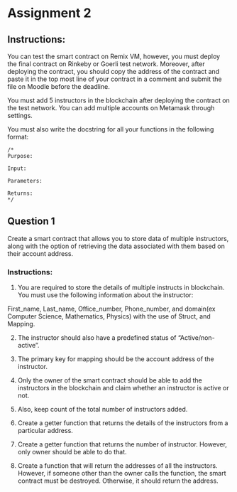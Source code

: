 # Assignment 2

## Instructions:
You can test the smart contract on Remix VM, however, you must deploy the final contract on Rinkeby or Goerli test network. Moreover, after deploying the contract, you should copy the address of the contract and paste it in the top most line of your contract in a comment and submit the file on Moodle before the deadline. <br>

You must add 5 instructors in the blockchain after deploying the contract on the test network. You can add multiple accounts on Metamask through settings. <br>

You must also write the docstring for all your functions in the following format:

```
/* 
Purpose: 

Input:

Parameters: 

Returns: 	
*/
```

## Question 1
Create a smart contract that allows you to store data of multiple instructors, along with the option of retrieving the data associated with them based on their account address. <br>

### Instructions:
1. You are required to store the details of multiple instructs in blockchain. You must use the following information about the instructor: <br>

First_name, Last_name, Office_number, Phone_number, and domain(ex Computer Science, Mathematics, Physics) with the use of Struct, and Mapping.

2. The instructor should also have a predefined status of “Active/non-active”.

3. The primary key for mapping should be the account address of the instructor.

4. Only the owner of the smart contract should be able to add the instructors in the blockchain and claim whether an instructor is active or not.

5. Also, keep count of the total number of instructors added.

6. Create a getter function that returns the details of the instructors from a particular address.

7. Create a getter function that returns the number of instructor. However, only owner should be able to do that.

8. Create a function that will return the addresses of all the instructors. However, if someone other than the owner calls the function, the smart contract must be destroyed. Otherwise, it should return the address.
